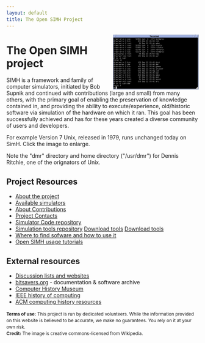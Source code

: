 ```yaml
---
layout: default
title: The Open SIMH Project
---
```

<a href="Version_7_Unix_SIMH_PDP11_Emulation_DMR.png" target="_blank"><img align="right" width="225" height="144" src="Version_7_Unix_SIMH_PDP11_Emulation_DMR_Small.png" title="Version 7 Unix running on a SimH PDP-11 emulation" alt="Terminal window running SimH"></a>

# The Open SIMH project
SIMH is a framework and family of computer simulators, initiated by Bob Supnik and continued with contributions (large and small) from many others, with the primary goal of enabling the preservation of knowledge contained in, and providing the ability to execute/experience, old/historic software via simulation of the hardware on which it ran. This goal has been successfully achieved and has for these years created a diverse community of users and developers.

For example Version 7 Unix, released in 1979, runs unchanged today on SimH.   Click the image to enlarge.

Note the "dmr" directory and home directory ("/usr/dmr") for Dennis Ritchie, one of the orignators of Unix.



## Project Resources
 * [About the project](about)
 * [Available simulators](simulators)
 * [About Contributions](contributions)
 * [Project Contacts](contacts)
 * [Simulator Code repository](https://github.com/{{site.simh_username}}/{{site.simh_reponame}})
 * [Simulation tools repository](https://github.com/{{site.simh_username}}/{{site.simtools_reponame}})
<a href="https://github.com/{{site.simh_username}}/{{site.simtools_reponame}}/tarball/master" class="download-button tar"><span>Download tools</span></a>
<a href="https://github.com/{{site.simh_username}}/{{site.simtools_reponame}}/zipball/master" class="download-button zip"><span>Download tools</span></a>
 * [Where to find sofware and how to use it](software)
 * [Open SIMH usage tutorials](tutorials)

## External resources
 * [Discussion lists and websites](community)
 * [bitsavers.org](http://bitsavers.org/) - documentation & software archive
 * [Computer History Museum](https://computerhistory.org/)
 * [IEEE history of computing](https://www.computer.org/csdl/magazine/an)
 * [ACM computing history resources](https://history.acm.org/acm-history/computing-history-resources-and-guides/computing-history-resources-and-guides-2/)

<small>**Terms of use:** This project is run by dedicated volunteers.
While the information provided on this website is believed to be accurate, we make no guarantees.
You rely on it at your own risk. </small><br />
<small>**Credit:** The image is creative commons-licensed from Wikipedia.</small>
